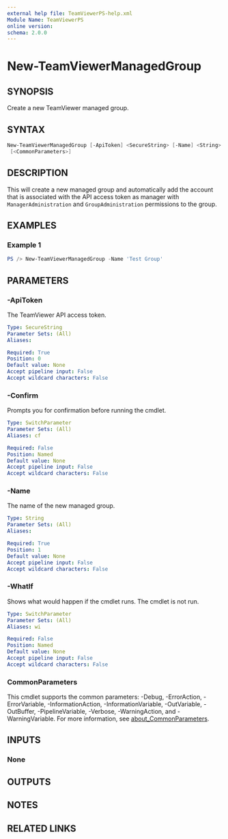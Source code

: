 ```yaml
---
external help file: TeamViewerPS-help.xml
Module Name: TeamViewerPS
online version:
schema: 2.0.0
---
```


# New-TeamViewerManagedGroup

## SYNOPSIS

Create a new TeamViewer managed group.

## SYNTAX

```powershell
New-TeamViewerManagedGroup [-ApiToken] <SecureString> [-Name] <String> [-WhatIf] [-Confirm]
 [<CommonParameters>]
```

## DESCRIPTION

This will create a new managed group and automatically add the account that is
associated with the API access token as manager with `ManagerAdministration` and
`GroupAdministration` permissions to the group.

## EXAMPLES

### Example 1

```powershell
PS /> New-TeamViewerManagedGroup -Name 'Test Group'
```

## PARAMETERS

### -ApiToken

The TeamViewer API access token.

```yaml
Type: SecureString
Parameter Sets: (All)
Aliases:

Required: True
Position: 0
Default value: None
Accept pipeline input: False
Accept wildcard characters: False
```

### -Confirm

Prompts you for confirmation before running the cmdlet.

```yaml
Type: SwitchParameter
Parameter Sets: (All)
Aliases: cf

Required: False
Position: Named
Default value: None
Accept pipeline input: False
Accept wildcard characters: False
```

### -Name

The name of the new managed group.

```yaml
Type: String
Parameter Sets: (All)
Aliases:

Required: True
Position: 1
Default value: None
Accept pipeline input: False
Accept wildcard characters: False
```

### -WhatIf

Shows what would happen if the cmdlet runs.
The cmdlet is not run.

```yaml
Type: SwitchParameter
Parameter Sets: (All)
Aliases: wi

Required: False
Position: Named
Default value: None
Accept pipeline input: False
Accept wildcard characters: False
```

### CommonParameters

This cmdlet supports the common parameters: -Debug, -ErrorAction, -ErrorVariable, -InformationAction, -InformationVariable, -OutVariable, -OutBuffer, -PipelineVariable, -Verbose, -WarningAction, and -WarningVariable. For more information, see [about_CommonParameters](http://go.microsoft.com/fwlink/?LinkID=113216).

## INPUTS

### None

## OUTPUTS

## NOTES

## RELATED LINKS
